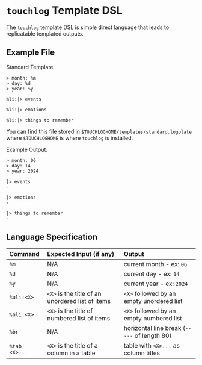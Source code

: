 # `touchlog` Template DSL

The `touchlog` template DSL is simple direct language that leads to replicatable templated outputs.

## Example File

Standard Template:

```plaintext
> month: %m
> day: %d
> year: %y

%li:|> events

%li:|> emotions

%li:|> things to remember

```

You can find this file stored in `$TOUCHLOGHOME/templates/standard.logplate` where `$TOUCHLOGHOME` is where `touchlog` is installed.

Example Output:

```plaintext
> month: 06
> day: 14
> year: 2024

|> events
-

|> emotions
-

|> things to remember
-

```

## Language Specification

| Command | Expected Input (if any) | Output |
| :---- | :---------------------- | :----- |
| `%m` | N/A | current month - ex: `06` |
| `%d` | N/A | current day - ex: `14` |
| `%y` | N/A | current year - ex: `2024` |
| `%uli:<X>` | `<X>` is the title of an unordered list of items | `<X>` followed by an empty unordered list |
| `%nli:<X>` | `<X>` is the title of numbered list of items | `<X>` followed by an empty numbered list |
| `%br` | N/A | horizontal line break (`-----` of length 80) |
| `%tab:<X>...` | `<X>` is the title of a column in a table | table with `<X>...` as column titles |

